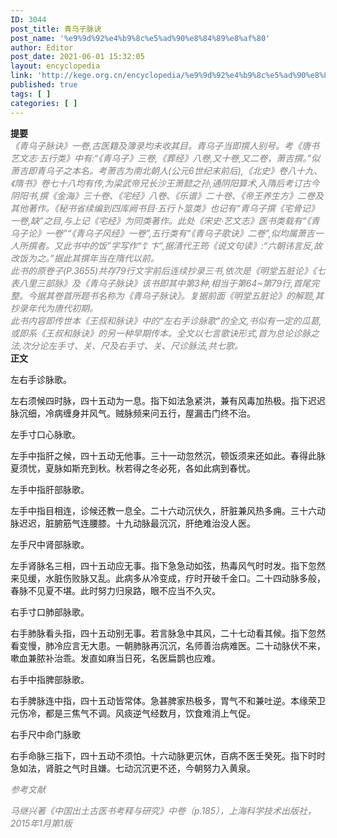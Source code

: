 ```yaml
---
ID: 3044
post_title: 青乌子脉诀
post_name: '%e9%9d%92%e4%b9%8c%e5%ad%90%e8%84%89%e8%af%80'
author: Editor
post_date: 2021-06-01 15:32:05
layout: encyclopedia
link: 'http://kege.org.cn/encyclopedia/%e9%9d%92%e4%b9%8c%e5%ad%90%e8%84%89%e8%af%80'
published: true
tags: [ ]
categories: [ ]
---
```

<div><strong>提要 </strong></div>
<div></div>
<div><span style="color: #808080;"><em>《青乌子脉诀》一卷,古医籍及簿录均未收其目。青乌子当即撰人别号。考《唐书艺文志·五行类》中有:“《青乌子》三卷,《葬经》八卷,又十卷,又二卷，萧吉撰。”似萧吉即青乌子之本名。考萧吉为南北朝人(公元6世纪末前后),《北史》卷八十九、《隋书》卷七十八均有传,为梁武帝兄长沙王萧懿之孙,通阴阳算术,入隋后考订古今阴阳书,撰《金海》三十卷、《宅经》八卷、《乐谱》二十卷、《帝王养生方》二卷及其他著作。《秘书省续编到四库阙书目·五行卜筮类》也记有“青乌子撰《宅骨记》一卷,缺”之目,与上记《宅经》为同类著作。此处《宋史·艺文志》医书类载有“《青乌子论》一卷”“《青乌子风经》一卷”,五行类有“《青乌子歌诀》二卷”,似均属萧吉一人所撰者。又此书中的饭”字写作“饣卞”,据清代王筠《说文句读》:“六朝讳言反,故改饭为之。”据此其撰年当在隋代以前。</em></span></div>
<div></div>
<div><span style="color: #808080;"><em>此书的原卷子(P.3655)共存79行文字前后连续抄录三书,依次是《明堂五脏论》《七表八里三部脉》及《青乌子脉诀》该书即其中第3种,相当于第64~第79行,首尾完整。今据其卷首所题书名称为《青乌子脉诀》。复据前面《明堂五脏论》的解题,其抄录年代为唐代初期。</em></span></div>
<div></div>
<div><span style="color: #808080;"><em>此书内容即传世本《王叔和脉诀》中的“左右手诊脉歌”的全文,书似有一定的瓜葛,或即系《王叔和脉诀》的另一种早期传本。全文以七言歌诀形式,首为总论诊脉之法,次分论左手寸、关、尺及右手寸、关、尺诊脉法,共七歌。</em></span></div>
<div></div>
<div><strong>正文</strong></div>
<div>

左右手诊脉歌。

左右须候四时脉，四十五动为一息。指下如法急紧洪，兼有风毒加热极。指下迟迟脉沉细，冷病缠身并风气。贼脉频来问五行，屋漏击门终不治。

左手寸口心脉歌。

左手中指肝之候，四十五动无他事。三十一动忽然沉，顿饭须来还如此。春得此脉夏须忧，夏脉如斯充到秋。秋若得之冬必死，各如此病到春忧。

左手中指肝部脉歌。

左手中指目相连，诊候还教一息全。二十六动沉伏久，肝脏兼风热多痈。三十六动脉迟迟，脏腑筋气连腰膝。十九动脉最沉沉，肝绝难治没人医。

左手尺中肾部脉歌。

左手肾脉名三相，四十五动应无事。指下急急动如弦，热毒风气时时发。指下忽然来见缓，水脏伤败脉又乱。此病多从冷变成，疗时开破千金口。二十四动脉多般，春脉不见夏不堪。此时努力归泉路，眼不应当不久灾。

右手寸口肺部脉歌。

右手肺脉看头指，四十五动别无事。若言脉急中其风，二十七动看其候。指下忽然看变慢，肺冷应言无大患。一朝肺脉再沉沉，名师善治病难医。二十动脉伏不来，嗽血兼脓补治乖。发直如麻当日死，名医扁鹊也应难。

右手中指脾部脉歌。

右手脾脉连中指，四十五动皆常体。急甚脾家热极多，胃气不和兼吐逆。本缘荣卫元伤冷，都是三焦气不调。风痰逆气经数月，饮食难消上气促。

右手尺中命门脉歌

右手命脉三指下，四十五动不须怕。十六动脉更沉休，百病不医壬癸死。指下时时急如法，肾脏之气时且嫌。七动沉沉更不还，今朝努力入黄泉。

</div>
<span style="color: #808080;"><em>参考文献</em></span>

<span style="color: #808080;"><em>马继兴著《中国出土古医书考释与研究》中卷（p.185），上海科学技术出版社，2015年1月第1版</em></span>